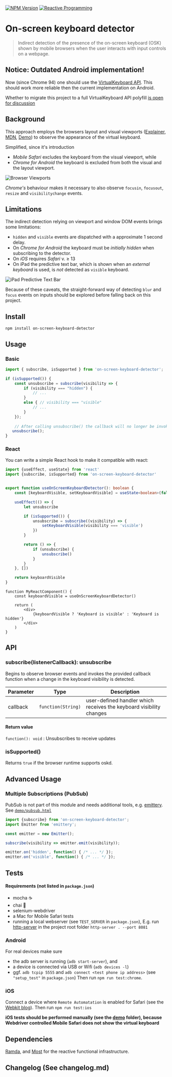 [![NPM Version](https://img.shields.io/npm/v/on-screen-keyboard-detector.svg?style=flat-square)](https://www.npmjs.com/package/on-screen-keyboard-detector)
[![Reactive Programming](https://img.shields.io/badge/code%20style-reactive%2C%20functional-blue?color=b7178c)](http://reactivex.io)

On-screen keyboard detector
=============================
> Indirect detection of the presence of the on-screen keyboard (OSK) shown by mobile browsers when the user interacts with input controls on a webpage.

Notice: Outdated Android implementation!
--------------------------
Now (since Chrome 94) one should use the [VirtualKeyboard API](https://developer.chrome.com/docs/web-platform/virtual-keyboard/). This should work more reliable then the current implementation on Android. 

Whether to migrate this project to a full VirtualKeyboard API polyfill [is open for discussion](https://github.com/semmel/on-screen-keyboard-detector/pull/14)

Background
----------
This approach employs the browsers layout and visual viewports ([Explainer][5], [MDN][1], [Demo][2]) to 
observe the appearance of the virtual keyboard. 

Simplified, since it's introduction 
- *Mobile Safari* excludes the keyboard from the visual viewport, while
- *Chrome for Android* the keyboard is excluded from both the visual and the layout viewport.

![Browser Viewports](./doc/browser_viewports.png)

*Chrome's* behaviour makes it necessary to also observe `focusin`, `focusout`, `resize` and `visibilitychange` events. 

Limitations
------
The indirect detection relying on viewport and window DOM events brings some limitations:

- `hidden` and `visible` events are dispatched with a approximate 1 second delay.
- On *Chrome for Android* the keyboard must be *initially hidden* when subscribing to the detector.
- On *iOS* requires *Safari* v. ≥ 13
- On iPad the predictive text bar, which is shown when an *external keyboard* is used, is *not* detected as `visible` keyboard.

![iPad Predictive Text Bar](./doc/predictive-text-bar-ipad.png)

Because of these caveats, the straight-forward way of detecting `blur` and `focus` events on inputs should be explored before falling back on this project. 

Install
-------
`npm install on-screen-keyboard-detector`

Usage
-----
### Basic
```javascript
import { subscribe, isSupported } from 'on-screen-keyboard-detector';

if (isSupported()) {
	const unsubscribe = subscribe(visibility => {
		if (visibility === "hidden") {
			// ...
		}
		else { // visibility === "visible"
			// ...
		}
	});
	
	// After calling unsubscribe() the callback will no longer be invoked.
   unsubscribe();
}
```

### React
You can write a simple React hook to make it compatible with react:
```ts
import {useEffect, useState} from 'react'
import {subscribe, isSupported} from 'on-screen-keyboard-detector'


export function useOnScreenKeyboardDetector(): boolean {
    const [keyboardVisible, setKeyboardVisible] = useState<boolean>(false)

    useEffect(() => {
        let unsubscribe

        if (isSupported()) {
            unsubscribe = subscribe((visibility) => {
                setKeyboardVisible(visibility === 'visible')
            })
        }

        return () => {
            if (unsubscribe) {
                unsubscribe()
            }
        }
    }, [])

    return keyboardVisible
}
```

```tsx
function MyReactComponent() {
    const keyboardVisible = useOnScreenKeyboardDetector()

    return (
        <div>
            {keyboardVisible ? 'Keyboard is visible' : 'Keyboard is hidden'}
        </div>
    )
}
```

API
---
### subscribe(listenerCallback): unsubscribe
Begins to observe browser events and invokes the provided callback function
when a change in the keyboard visibility is detected.

| Parameter | Type | Description |
|-----------|------|-------------|
| callback  |`function(String)`| user-defined handler which receives the keyboard visibility changes |

#### Return value
`function(): void` : Unsubscribes to receive updates


### isSupported()
Returns `true` if the browser runtime supports oskd.

Advanced Usage
--------------
### Multiple Subscriptions (PubSub)
PubSub is not part of this module and needs additional tools, e.g. [emittery][3]. See [`demo/pubsub.html`](./demo/pubsub.html)
```javascript
import {subscribe} from 'on-screen-keyboard-detector';
import Emitter from 'emittery';

const emitter = new Emitter();

subscribe(visibility => emitter.emit(visibility));

emitter.on('hidden', function() { /* ... */ });
emitter.on('visible', function() { /* ... */ });
```

Tests
-----
#### Requirements (not listed in `package.json`)
- mocha :coffee:
- chai :tea:
- selenium-webdriver
- a Mac for Mobile Safari tests
- running a local webserver (see `TEST_SERVER` in `package.json`), E.g. run [http-server](https://github.com/http-party/http-server) in the project root folder `http-server . --port 8081`

### Android
For real devices make sure 
- the adb server is running (`adb start-server`), and 
- a device is connected via USB or Wifi  (`adb devices -l`)
- ggf. `adb tcpip 5555` and `adb connect <test phone ip address>` (see `"setup_test"` in `package.json`)
Then run `npm run test:chrome`.

### iOS
Connect a device where `Remote Automatation` is enabled for Safari (see the [Webkit blog][4]). Then run `npm run test:ios`

**iOS tests should be performed manually (see the [demo](./demo) folder), because Webdriver controlled Mobile Safari does not show the virtual keyboard**

Dependencies
-----------
[Ramda](https://ramdajs.com), and [Most](https://github.com/mostjs/core) for the reactive functional infrastructure.

Changelog (See changelog.md)
---------

[1]: https://developer.mozilla.org/en-US/docs/Web/API/Visual_Viewport_API
[2]: http://bokand.github.io/viewport/index.html
[3]: https://github.com/sindresorhus/emittery
[4]: https://webkit.org/blog/9395/webdriver-is-coming-to-safari-in-ios-13/
[5]: https://github.com/bokand/bokand.github.io/blob/master/web_viewports_explainer.md
